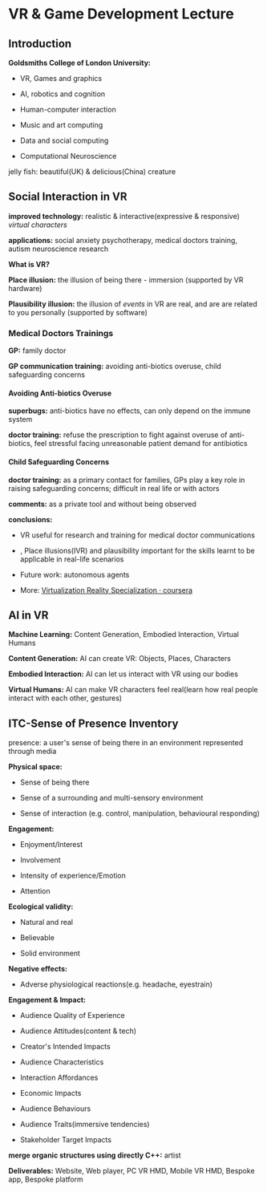 # VR & Game Development Lecture

## Introduction

**Goldsmiths College of London University:**

- VR, Games and graphics

- AI, robotics and cognition

- Human-computer interaction

- Music and art computing

- Data and social computing

- Computational Neuroscience

jelly fish: beautiful(UK) & delicious(China) creature

## Social Interaction in VR

**improved technology:** realistic & interactive(expressive & responsive) *virtual characters*

**applications:** social anxiety psychotherapy, medical doctors training, autism neuroscience research

**What is VR?**

**Place illusion:** the illusion of being there - immersion (supported by VR hardware)

**Plausibility illusion:** the illusion of *events* in VR are real, and are are related to you personally (supported by software)

### Medical Doctors Trainings

**GP:** family doctor

**GP communication training:** avoiding anti-biotics overuse, child safeguarding concerns

#### Avoiding Anti-biotics Overuse

**superbugs:** anti-biotics have no effects, can only depend on the immune system

**doctor training:** refuse the prescription to fight against overuse of anti-biotics, feel stressful facing unreasonable patient demand for antibiotics

#### Child Safeguarding Concerns

**doctor training:** as a primary contact for families, GPs play a key role in raising safeguarding concerns; difficult in real life or with actors

**comments:** as a private tool and without being observed

**conclusions:**

- VR useful for research and training for medical doctor communications

- , Place illusions(IVR) and plausibility important for the skills learnt to be applicable in real-life scenarios

- Future work: autonomous agents

- More: [Virtualization Reality Specialization · coursera](https://www.coursera.org/courses?query=virtual%20reality%20specialization&skipBrowseRedirect=true&page=1&configure%5BclickAnalytics%5D=true&indices%5Bprod_all_products_custom_ranking_revenuelast28d%5D%5Bconfigure%5D%5BclickAnalytics%5D=true&indices%5Bprod_all_products_custom_ranking_revenuelast28d%5D%5Bconfigure%5D%5BhitsPerPage%5D=10)

## AI in VR

**Machine Learning:** Content Generation, Embodied Interaction, Virtual Humans

**Content Generation:** AI can create VR: Objects, Places, Characters

**Embodied Interaction:** AI can let us interact with VR using our bodies

**Virtual Humans:** AI can make VR characters feel real(learn how real people interact with each other, gestures)

## ITC-Sense of Presence Inventory

presence: a user's sense of being there in an environment represented through media

**Physical space:**

- Sense of being there

- Sense of a surrounding and multi-sensory environment

- Sense of interaction (e.g. control, manipulation, behavioural responding)

**Engagement:**

- Enjoyment/Interest

- Involvement

- Intensity of experience/Emotion

- Attention

**Ecological validity:**

- Natural and real

- Believable

- Solid environment

**Negative effects:**

- Adverse physiological reactions(e.g. headache, eyestrain)

**Engagement & Impact:**

- Audience Quality of Experience

- Audience Attitudes(content & tech)

- Creator's Intended Impacts

- Audience Characteristics

- Interaction Affordances

- Economic Impacts

- Audience Behaviours

- Audience Traits(immersive tendencies)

- Stakeholder Target Impacts

**merge organic structures using directly C++:** artist

**Deliverables:** Website, Web player, PC VR HMD, Mobile VR HMD, Bespoke app, Bespoke platform
